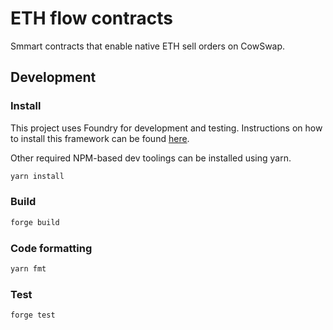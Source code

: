 # ETH flow contracts

Smmart contracts that enable native ETH sell orders on CowSwap.

## Development

### Install

This project uses Foundry for development and testing.
Instructions on how to install this framework can be found [here](https://book.getfoundry.sh/getting-started/installation.html).

Other required NPM-based dev toolings can be installed using yarn.

```sh
yarn install
```

### Build

```sh
forge build
```

### Code formatting

```sh
yarn fmt
```

### Test

```sh
forge test
```

